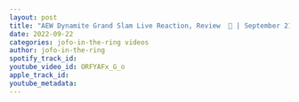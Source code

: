 ```yaml
---
layout: post
title: "AEW Dynamite Grand Slam Live Reaction, Review  🚨 | September 21 2022"
date: 2022-09-22
categories: jofo-in-the-ring videos
author: jofo-in-the-ring
spotify_track_id: 
youtube_video_id: ORFYAFx_G_o
apple_track_id: 
youtube_metadata: 
---
```

